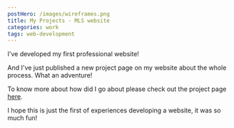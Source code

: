 ```yaml
---
postHero: /images/wireframes.png
title: My Projects - MLS website
categories: work
tags: web-development
---
```


I've developed my first professional website!

And I've just published a new project page on my website about the whole process.
What an adventure!

To know more about how did I go about please check out the project page
[here](https://vanessaesanto.com/projects/2-mls).

I hope this is just the first of experiences developing a website, it was so
much fun!


